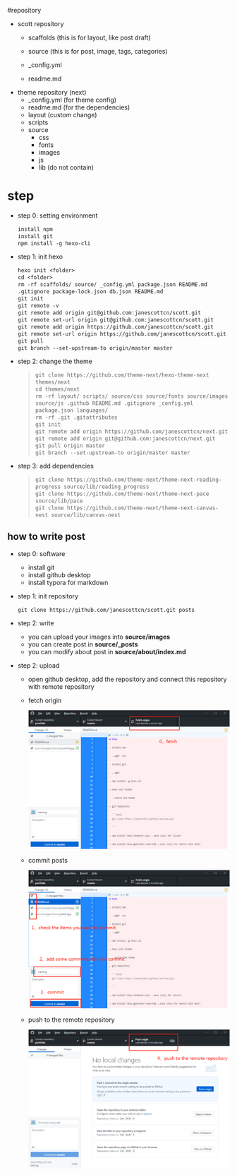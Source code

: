 #repository

- scott repository
  - scaffolds (this is for layout, like post draft)
  
  - source (this is for post, image, tags, categories)
  
  - _config.yml
  
  - readme.md
- theme repository (next)
  - _config.yml (for theme config)
  - readme.md (for the dependencies)
  - layout (custom change)
  - scripts
  - source
    - css
    - fonts
    - images
    - js
    - lib (do not contain)

# step

- step 0: setting environment
  
  ```shell
  install npm
  install git
  npm install -g hexo-cli
  ```
  
  
  
- step 1: init hexo

  ```shell
  hexo init <folder>
  cd <folder>
  rm -rf scaffolds/ source/ _config.yml package.json README.md .gitignore package-lock.json db.json README.md
  git init
  git remote -v
  git remote add origin git@github.com:janescottcn/scott.git
  git remote set-url origin git@github.com:janescottcn/scott.git
  git remote add origin https://github.com/janescottcn/scott.git
  git remote set-url origin https://github.com/janescottcn/scott.git
  git pull
  git branch --set-upstream-to origin/master master
  ```

  

- step 2: change the theme

  > ```shell
  > git clone https://github.com/theme-next/hexo-theme-next themes/next
  > cd themes/next
  > rm -rf layout/ scripts/ source/css source/fonts source/images source/js .github README.md .gitignore _config.yml package.json languages/
  > rm -rf .git .gitattributes
  > git init
  > git remote add origin https://github.com/janescottcn/next.git
  > git remote add origin git@github.com:janescottcn/next.git
  > git pull origin master
  > git branch --set-upstream-to origin/master master
  > ```

- step 3: add dependencies

  > ``` shell
  > git clone https://github.com/theme-next/theme-next-reading-progress source/lib/reading_progress
  >git clone https://github.com/theme-next/theme-next-pace source/lib/pace
  > git clone https://github.com/theme-next/theme-next-canvas-nest source/lib/canvas-nest
  > ```




## how to write post

- step 0: software

  - install git
  - install github desktop
  - install typora for markdown

- step 1:  init repository

  ```shell
  git clone https://github.com/janescottcn/scott.git posts
  ```

- step 2: write

  - you can upload your images into **source/images**
  - you can create post in **source/_posts**
  - you can modify about post in **source/about/index.md**

- step 2: upload

  - open github desktop, add the repository and connect this repository with remote repository

  - fetch origin

    ![fetch](source/images/fetch.png)

  - commit posts

    ![commit](source/images/commit.png)

  - push to the remote repository

    ![push](source/images/push.png)
